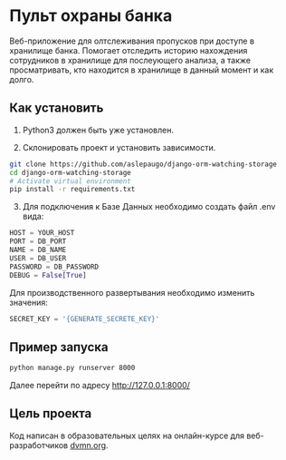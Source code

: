 # Пульт охраны банка

Веб-приложение для олтслеживания пропусков при доступе в хранилище банка. Помогает отследить историю нахождения сотрудников в хранилище для послеующего анализа, а также просматривать, кто находится в хранилище в данный момент и как долго.

## Как установить

1. Python3 должен быть уже установлен.

2. Склонировать проект и установить зависимости.

```bash
git clone https://github.com/aslepaugo/django-orm-watching-storage
cd django-orm-watching-storage
# Activate virtual environment
pip install -r requirements.txt
```

3. Для подключения к Базе Данных необходимо создать файл .env вида:

```python
HOST = YOUR_HOST
PORT = DB_PORT
NAME = DB_NAME
USER = DB_USER
PASSWORD = DB_PASSWORD
DEBUG = False[True]
```

Для производственного развертывания необходимо изменить значения:

```python
SECRET_KEY = '{GENERATE_SECRETE_KEY}'

```

## Пример запуска

```bash
python manage.py runserver 8000
```

Далее перейти по адресу <http://127.0.0.1:8000/>

## Цель проекта

Код написан в образовательных целях на онлайн-курсе для веб-разработчиков [dvmn.org](https://dvmn.org/).

